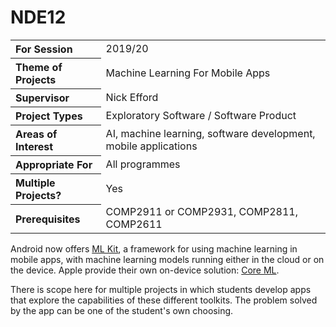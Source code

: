 # NDE12

<table>
<tr>
<th align="left">For Session</th>
<td>2019/20</td>
</tr>
<tr>
<th align="left">Theme of Projects</th>
<td>Machine Learning For Mobile Apps</td>
</tr>
<tr>
<th align="left">Supervisor</th>
<td>Nick Efford</td>
</tr>
<tr>
<th align="left">Project Types</th>
<td>Exploratory Software / Software Product</td>
</tr>
<tr>
<th align="left">Areas of Interest</th>
<td>AI, machine learning, software development, mobile applications</td>
</tr>
<tr>
<th align="left">Appropriate For</th>
<td>All programmes</td>
</tr>
<tr>
<th align="left">Multiple Projects?</th>
<td>Yes</td>
</tr>
<tr>
<th align="left">Prerequisites</th>
<td>COMP2911 or COMP2931, COMP2811, COMP2611</td>
</tr>
</table>

Android now offers [ML Kit](https://developers.google.com/ml-kit/), a
framework for using machine learning in mobile apps, with machine learning
models running either in the cloud or on the device.  Apple provide their
own on-device solution: [Core ML](https://developer.apple.com/documentation/coreml).

There is scope here for multiple projects in which students develop apps
that explore the capabilities of these different toolkits.  The problem solved
by the app can be one of the student's own choosing.
